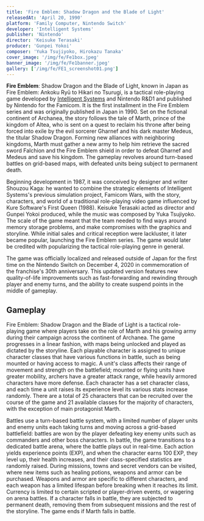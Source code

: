 ```yaml
---
title: 'Fire Emblem: Shadow Dragon and the Blade of Light'
releasedAt: 'April 20, 1990'
platform: 'Family Computer, Nintendo Switch'
developer: 'Intelligent Systems'
publisher: 'Nintendo'
director: 'Keisuke Terasaki'
producer: 'Gunpei Yokoi'
composer: 'Yuka Tsujiyoko, Hirokazu Tanaka'
cover_image: '/img/fe/Fe1box.jpeg'
banner_image: '/img/fe/Fe1banner.jpeg'
gallery: ['/img/fe/FE1_screenshot01.png']
---
```


**Fire Emblem**: Shadow Dragon and the Blade of Light, known in Japan as Fire Emblem: Ankoku Ryū to Hikari no Tsurugi, is a tactical role-playing game developed by [Intelligent Systems](https://en.wikipedia.org/wiki/Intelligent_Systems) and Nintendo R&D1 and published by Nintendo for the Famicom. It is the first installment in the Fire Emblem series and was originally published in Japan in 1990. Set on the fictional continent of Archanea, the story follows the tale of Marth, prince of the kingdom of Altea, who is sent on a quest to reclaim his throne after being forced into exile by the evil sorcerer Gharnef and his dark master Medeus, the titular Shadow Dragon. Forming new alliances with neighboring kingdoms, Marth must gather a new army to help him retrieve the sacred sword Falchion and the Fire Emblem shield in order to defeat Gharnef and Medeus and save his kingdom. The gameplay revolves around turn-based battles on grid-based maps, with defeated units being subject to permanent death.

Beginning development in 1987, it was conceived by designer and writer Shouzou Kaga: he wanted to combine the strategic elements of Intelligent Systems's previous simulation project, Famicom Wars, with the story, characters, and world of a traditional role-playing video game influenced by Kure Software's First Queen (1988). Keisuke Terasaki acted as director and Gunpei Yokoi produced, while the music was composed by Yuka Tsujiyoko. The scale of the game meant that the team needed to find ways around memory storage problems, and make compromises with the graphics and storyline. While initial sales and critical reception were lackluster, it later became popular, launching the Fire Emblem series. The game would later be credited with popularizing the tactical role-playing genre in general.

The game was officially localized and released outside of Japan for the first time on the Nintendo Switch on December 4, 2020 in commemoration of the franchise's 30th anniversary. This updated version features new quality-of-life improvements such as fast-forwarding and rewinding through player and enemy turns, and the ability to create suspend points in the middle of gameplay.

## Gameplay

Fire Emblem: Shadow Dragon and the Blade of Light is a tactical role-playing game where players take on the role of Marth and his growing army during their campaign across the continent of Archanea. The game progresses in a linear fashion, with maps being unlocked and played as dictated by the storyline. Each playable character is assigned to unique character classes that have various functions in battle, such as being mounted or having access to magic. A unit's class affects their range of movement and strength on the battlefield; mounted or flying units have greater mobility, archers have a greater attack range, while heavily armored characters have more defense. Each character has a set character class, and each time a unit raises its experience level its various stats increase randomly. There are a total of 25 characters that can be recruited over the course of the game and 21 available classes for the majority of characters, with the exception of main protagonist Marth.

Battles use a turn-based battle system, with a limited number of player units and enemy units each taking turns and moving across a grid-based battlefield: battles are won by the player defeating key enemy units such as commanders and other boss characters. In battle, the game transitions to a dedicated battle arena, where the battle plays out in real-time. Each action yields experience points (EXP), and when the character earns 100 EXP, they level up, their health increases, and their class-specified statistics are randomly raised. During missions, towns and secret vendors can be visited, where new items such as healing potions, weapons and armor can be purchased. Weapons and armor are specific to different characters, and each weapon has a limited lifespan before breaking when it reaches its limit. Currency is limited to certain scripted or player-driven events, or wagering on arena battles. If a character falls in battle, they are subjected to permanent death, removing them from subsequent missions and the rest of the storyline. The game ends if Marth falls in battle.
